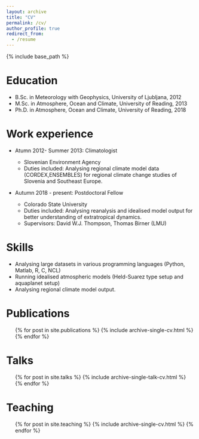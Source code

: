 ```yaml
---
layout: archive
title: "CV"
permalink: /cv/
author_profile: true
redirect_from:
  - /resume
---
```


{% include base_path %}

Education
======
* B.Sc. in Meteorology with Geophysics, University of Ljubljana, 2012
* M.Sc. in Atmosphere, Ocean and Climate, University of Reading, 2013
* Ph.D. in Atmosphere, Ocean and Climate, University of Reading, 2018

Work experience
======
* Atumn 2012- Summer 2013: Climatologist
  * Slovenian Environment Agency
  * Duties included: Analysing regional climate model data (CORDEX,ENSEMBLES) for regional climate change studies of Slovenia and Southeast Europe.

* Autumn 2018 - present: Postdoctoral Fellow
  * Colorado State University
  * Duties included: Analysing reanalysis and idealised model output for better understanding of extratropical dynamics. 
  * Supervisors: David W.J. Thompson, Thomas Birner (LMU)
  
Skills
======
* Analysing large datasets in various programming languages (Python, Matlab, R, C, NCL)
* Running idealised atmospheric models (Held-Suarez type setup and aquaplanet setup)
* Analysing regional climate model output.

Publications
======
  <ul>{% for post in site.publications %}
    {% include archive-single-cv.html %}
  {% endfor %}</ul>
  
Talks
======
  <ul>{% for post in site.talks %}
    {% include archive-single-talk-cv.html %}
  {% endfor %}</ul>
  
Teaching
======
  <ul>{% for post in site.teaching %}
    {% include archive-single-cv.html %}
  {% endfor %}</ul>
  

